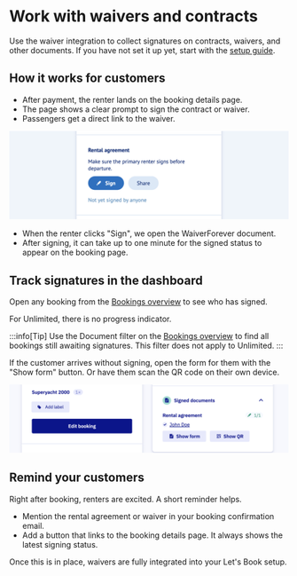 # Work with waivers and contracts

Use the waiver integration to collect signatures on contracts, waivers, and other documents. If you have not set it up yet, start with the [setup guide](/guides/settings/waivers/set-up-waivers).

## How it works for customers

- After payment, the renter lands on the booking details page.
- The page shows a clear prompt to sign the contract or waiver.
- Passengers get a direct link to the waiver.

![Screenshot of sign contract](graphics/sign-contract.png)

- When the renter clicks "Sign", we open the WaiverForever document.
- After signing, it can take up to one minute for the signed status to appear on the booking page.

## Track signatures in the dashboard

Open any booking from the [Bookings overview](https://dashboard.letsbook.app/bookings) to see who has signed.

For Unlimited, there is no progress indicator.

:::info[Tip]
Use the Document filter on the [Bookings overview](https://dashboard.letsbook.app/bookings) to find all bookings still awaiting signatures. This filter does not apply to Unlimited.
:::

If the customer arrives without signing, open the form for them with the "Show form" button. Or have them scan the QR code on their own device.

![Screenshot of signed contract](graphics/signed-documents.png)

## Remind your customers

Right after booking, renters are excited. A short reminder helps.

- Mention the rental agreement or waiver in your booking confirmation email.
- Add a button that links to the booking details page. It always shows the latest signing status.

Once this is in place, waivers are fully integrated into your Let's Book setup.
